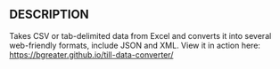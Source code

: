 ## DESCRIPTION

Takes CSV or tab-delimited data from Excel and converts it into several web-friendly formats, include JSON and XML.
View it in action here: https://bgreater.github.io/till-data-converter/
